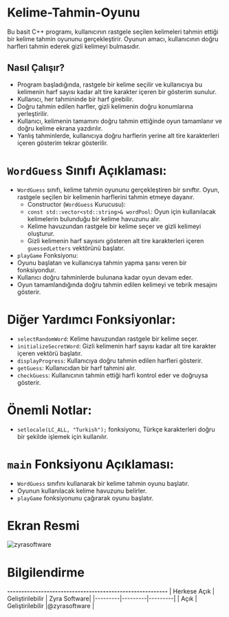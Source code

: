 # Kelime-Tahmin-Oyunu
Bu basit C++ programı, kullanıcının rastgele seçilen kelimeleri tahmin ettiği bir kelime tahmin oyununu gerçekleştirir. Oyunun amacı, kullanıcının doğru harfleri tahmin ederek gizli kelimeyi bulmasıdır.


## Nasıl Çalışır?

- Program başladığında, rastgele bir kelime seçilir ve kullanıcıya bu kelimenin harf sayısı kadar alt tire karakter içeren bir gösterim sunulur.
- Kullanıcı, her tahmininde bir harf girebilir.
- Doğru tahmin edilen harfler, gizli kelimenin doğru konumlarına yerleştirilir.
- Kullanıcı, kelimenin tamamını doğru tahmin ettiğinde oyun tamamlanır ve doğru kelime ekrana yazdırılır.
- Yanlış tahminlerde, kullanıcıya doğru harflerin yerine alt tire karakterleri içeren gösterim tekrar gösterilir.

# `WordGuess` Sınıfı Açıklaması:
- `WordGuess` sınıfı, kelime tahmin oyununu gerçekleştiren bir sınıftır. Oyun, rastgele seçilen bir kelimenin harflerini tahmin etmeye dayanır.
  - Constructor (`WordGuess` Kurucusu):
  - `const std::vector<std::string>& wordPool`: Oyun için kullanılacak kelimelerin bulunduğu bir kelime havuzunu alır.
  - Kelime havuzundan rastgele bir kelime seçer ve gizli kelimeyi oluşturur.
  - Gizli kelimenin harf sayısını gösteren alt tire karakterleri içeren `guessedLetters` vektörünü başlatır.
- `playGame` Fonksiyonu:
- Oyunu başlatan ve kullanıcıya tahmin yapma şansı veren bir fonksiyondur.
- Kullanıcı doğru tahminlerde bulunana kadar oyun devam eder.
- Oyun tamamlandığında doğru tahmin edilen kelimeyi ve tebrik mesajını gösterir.

# Diğer Yardımcı Fonksiyonlar:
- `selectRandomWord`: Kelime havuzundan rastgele bir kelime seçer.
- `initializeSecretWord`: Gizli kelimenin harf sayısı kadar alt tire karakter içeren vektörü başlatır.
- `displayProgress`: Kullanıcıya doğru tahmin edilen harfleri gösterir.
- `getGuess`: Kullanıcıdan bir harf tahmini alır.
- `checkGuess`: Kullanıcının tahmin ettiği harfi kontrol eder ve doğruysa gösterir.


# Önemli Notlar:
- `setlocale(LC_ALL, "Turkish");` fonksiyonu, Türkçe karakterleri doğru bir şekilde işlemek için kullanılır.

# `main` Fonksiyonu Açıklaması:
- `WordGuess` sınıfını kullanarak bir kelime tahmin oyunu başlatır.
- Oyunun kullanılacak kelime havuzunu belirler.
- `playGame` fonksiyonunu çağırarak oyunu başlatır.


# Ekran Resmi
![zyrasoftware](kodde7.PNG)

# Bilgilendirme
**---------------------------------------------------------**
| Herkese Açık | Geliştirilebilir | Zyra Software|
|---------|---------|---------|
| Açık | Geliştirilebilir |@zyrasoftware |
